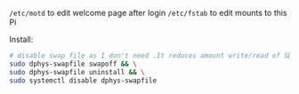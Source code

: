 
`/etc/motd` to edit welcome page after login
`/etc/fstab` to edit mounts to this Pi


Install:
```bash
# disable swap file as I don't need .It reduces amount write/read of SD card.It is not for performance
sudo dphys-swapfile swapoff && \
sudo dphys-swapfile uninstall && \
sudo systemctl disable dphys-swapfile
```